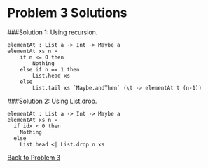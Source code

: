 # Problem 3 Solutions

###Solution 1:
Using recursion.

```
elementAt : List a -> Int -> Maybe a
elementAt xs n =
    if n <= 0 then
        Nothing
    else if n == 1 then
        List.head xs
    else
        List.tail xs `Maybe.andThen` (\t -> elementAt t (n-1))
```

###Solution 2:
Using List.drop.

```
elementAt : List a -> Int -> Maybe a
elementAt xs n =
  if idx < 0 then
    Nothing
  else
    List.head <| List.drop n xs
```
[Back to Problem 3](problem_3.md)
